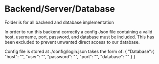 # Backend/Server/Database
Folder is for all backend and database implementation

In order to run this backend correctly a config Json file containing a valid host, username, port, password, and database must be included. This has been excluded to prevent unwanted direct access to our database.

Config file is stored at ./config/login.json
takes the form of: 
{
    "Database":{
	    "host": "",
	    "user": "",
	    "password": "",
	    "port": "",
	    "database": ""
	  }
}


